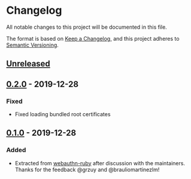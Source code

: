 # Changelog
All notable changes to this project will be documented in this file.

The format is based on [Keep a Changelog](https://keepachangelog.com/en/1.0.0/),
and this project adheres to [Semantic Versioning](https://semver.org/spec/v2.0.0.html).

## [Unreleased]

## [0.2.0] - 2019-12-28
### Fixed
- Fixed loading bundled root certificates

## [0.1.0] - 2019-12-28
### Added
- Extracted from [webauthn-ruby](https://github.com/cedarcode/webauthn-ruby) after discussion with the maintainers. Thanks for the feedback @grzuy and @brauliomartinezlm!

[Unreleased]: https://github.com/bdewater/fido_metadata/compare/v0.1.0...HEAD
[0.2.0]: https://github.com/bdewater/fido_metadata/compare/v0.1.0...v0.2.0
[0.1.0]: https://github.com/bdewater/fido_metadata/releases/tag/v0.1.0
